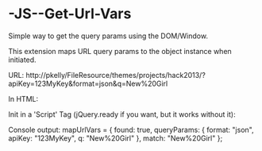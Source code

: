 -JS--Get-Url-Vars
=================

Simple way to get the query params using the DOM/Window.

This extension maps URL query params to the object instance when initiated.

URL: http://pkelly/FileResource/themes/projects/hack2013/?apiKey=123MyKey&format=json&q=New%20Girl

In HTML:
<script src="getUrlVars.js"></script>

Init in a 'Script' Tag (jQuery.ready if you want, but it works without it):

<script>
  //GetUrlVars().isAvailable('q', 'string');
  var mapUrlVars = GetUrlVars();

  console.log(mapUrlVars.q);
</script>

Console output:
mapUrlVars = {
  found: true,
  queryParams: {
    format: "json",
    apiKey: "123MyKey",
    q: "New%20Girl"
  },
  match: "New%20Girl"
};
